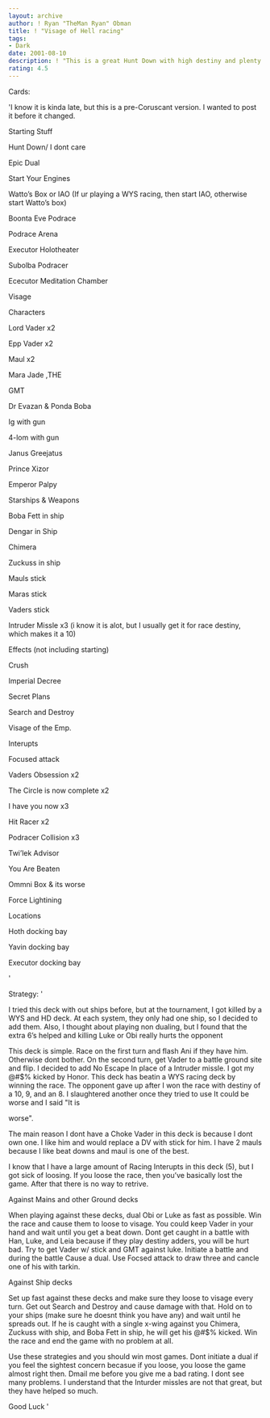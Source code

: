 ```yaml
---
layout: archive
author: ! Ryan "TheMan Ryan" Obman
title: ! "Visage of Hell racing"
tags:
- Dark
date: 2001-08-10
description: ! "This is a great Hunt Down with high destiny and plenty of characters"
rating: 4.5
---
```

Cards: 

'I know it is kinda late, but this is a pre-Coruscant version. I wanted to post it before it changed.


Starting Stuff

Hunt Down/ I dont care

Epic Dual

Start Your Engines

Watto’s Box or IAO (If ur playing a WYS racing, then start IAO, otherwise start Watto’s box)

Boonta Eve Podrace

Podrace Arena

Executor Holotheater

Subolba Podracer

Ececutor Meditation Chamber

Visage


Characters

Lord Vader x2

Epp Vader x2

Maul x2

Mara Jade ,THE

GMT

Dr Evazan & Ponda Boba

Ig with gun

4-lom with gun

Janus Greejatus

Prince Xizor

Emperor Palpy


Starships & Weapons

Boba Fett in ship

Dengar in Ship

Chimera

Zuckuss in ship

Mauls stick

Maras stick

Vaders stick

Intruder Missle x3 (i know it is alot, but I usually get it for race destiny, which makes it a 10)


Effects (not including starting)

Crush

Imperial Decree

Secret Plans

Search and Destroy

Visage of the Emp.


Interupts

Focused attack

Vaders Obsession x2

The Circle is now complete x2

I have you now x3

Hit Racer x2

Podracer Collision x3

Twi’lek Advisor

You Are Beaten

Ommni Box & its worse

Force Lightining


Locations

Hoth docking bay

Yavin docking bay

Executor docking bay



'

Strategy: '

I tried this deck with out ships before, but at the tournament, I got killed by a WYS and HD deck. At each system, they only had one ship, so I decided to add them. Also, I thought about playing non dualing, but I found that the extra 6’s helped and killing Luke or Obi really hurts the opponent


This deck is simple. Race on the first turn and flash Ani if they have him. Otherwise dont bother. On the second turn, get Vader to a battle ground site and flip. I decided to add No Escape In place of a Intruder missle. I got my @#$% kicked by Honor. This deck has beatin a WYS racing deck by winning the race. The opponent gave up after I won the race with destiny of a 10, 9, and an 8. I slaughtered another once they tried to use It could be worse and I said "It is 

worse". 


The main reason I dont have a Choke Vader in this deck is because I dont own one. I like him and would replace a DV with stick for him. I have 2 mauls because I like beat downs and maul is one of the best. 


I know that I have a large amount of Racing Interupts in this deck (5), but I got sick of loosing. If you loose the race, then you’ve basically lost the game. After that there is no way to retrive.


Against Mains and other Ground decks

When playing against these decks, dual Obi or Luke as fast as possible. Win the race and cause them to loose to visage. You could keep Vader in your hand and wait until you get a beat down. Dont get caught in a battle with Han, Luke, and Leia because if they play destiny adders, you will be hurt bad. Try to get Vader w/ stick and GMT against luke. Initiate a battle and during the battle Cause a dual. Use Focsed attack to draw three and cancle one of his with tarkin.


Against Ship decks

Set up fast against these decks and make sure they loose to visage every turn. Get out Search and Destroy and cause damage with that. Hold on to your ships (make sure he doesnt think you have any) and wait until he spreads out. If he is caught with a single x-wing against you Chimera, Zuckuss with ship, and Boba Fett in ship, he will get his @#$% kicked. Win the race and end the game with no problem at all.


Use these strategies and you should win most games. Dont initiate a dual if you feel the sightest concern becasue if you loose, you loose the game almost right then. Dmail me before you give me a bad rating. I dont see many problems. I understand that the Inturder missles are not that great, but they have helped so much.

Good Luck '